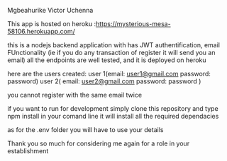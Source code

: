 Mgbeahurike Victor Uchenna

This app is hosted on heroku :https://mysterious-mesa-58106.herokuapp.com/

this is a nodejs backend application with has 
JWT authentification,
email FUnctionality (ie if you do any transaction of register it will send you an email)
all the endpoints are well tested,
and it is deployed on heroku

here are the users created:
user 1(email: user1@gmail.com
password: password)
user 2(
    email: user2@gmail.com
    password: password
)

you cannot register with the same email twice



if you want to run for development 
simply clone this repository and type npm install in your comand line it will install all the required dependacies

as for the .env folder you will have to use your details

Thank you so much for considering me again for a role in your establishment
